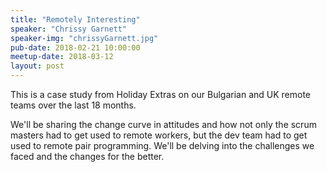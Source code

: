 ```yaml
---
title: "Remotely Interesting"
speaker: "Chrissy Garnett"
speaker-img: "chrissyGarnett.jpg"
pub-date: 2018-02-21 10:00:00
meetup-date: 2018-03-12
layout: post
---
```


This is a case study from Holiday Extras on our Bulgarian and UK remote teams over the last 18 months.

We'll be sharing the change curve in attitudes and how not only the scrum masters had to get used to remote workers, but the dev team had to get used to remote pair programming.
We'll be delving into the challenges we faced and the changes for the better.
